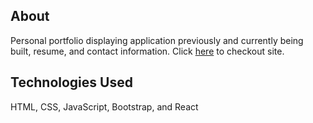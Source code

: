 ## About
Personal portfolio displaying application previously and currently being built, resume, and contact information. Click [here](sarahcclark.com) to checkout site. 

## Technologies Used
HTML, CSS, JavaScript, Bootstrap, and React


